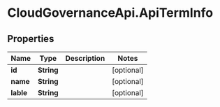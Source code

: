 # CloudGovernanceApi.ApiTermInfo

## Properties

Name | Type | Description | Notes
------------ | ------------- | ------------- | -------------
**id** | **String** |  | [optional] 
**name** | **String** |  | [optional] 
**lable** | **String** |  | [optional] 


